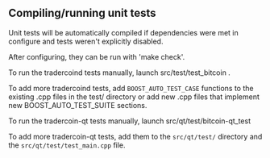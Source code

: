 Compiling/running unit tests
------------------------------------

Unit tests will be automatically compiled if dependencies were met in configure
and tests weren't explicitly disabled.

After configuring, they can be run with 'make check'.

To run the tradercoind tests manually, launch src/test/test_bitcoin .

To add more tradercoind tests, add `BOOST_AUTO_TEST_CASE` functions to the existing
.cpp files in the test/ directory or add new .cpp files that
implement new BOOST_AUTO_TEST_SUITE sections.

To run the tradercoin-qt tests manually, launch src/qt/test/bitcoin-qt_test

To add more tradercoin-qt tests, add them to the `src/qt/test/` directory and
the `src/qt/test/test_main.cpp` file.
